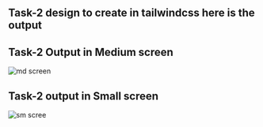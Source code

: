 ## Task-2 design to create in tailwindcss here is the output

## Task-2 Output in Medium screen
![md screen](https://github.com/ZAHIDKHATTAKCS/Tasks/assets/103638880/4bc06edc-b709-4431-bb20-dc6038387f03)

## Task-2 output in Small screen

![sm scree](https://github.com/ZAHIDKHATTAKCS/Tasks/assets/103638880/23f084fb-c502-4f77-9a5b-1cb6473aab1c)
